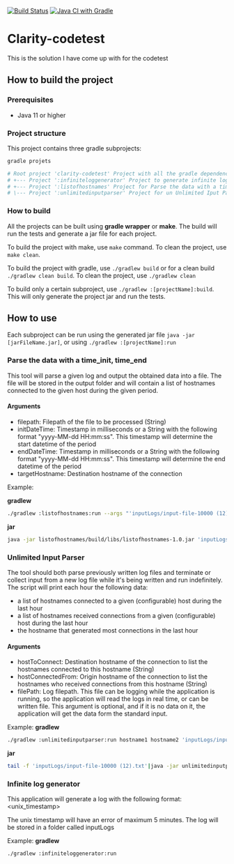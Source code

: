 [![Build Status](https://travis-ci.com/koldou98/clarity-codetest.svg?branch=main)](https://travis-ci.com/koldou98/clarity-codetest) 
[![Java CI with Gradle](https://github.com/koldou98/clarity-codetest/actions/workflows/gradle.yml/badge.svg)](https://github.com/koldou98/clarity-codetest/actions/workflows/gradle.yml)
# Clarity-codetest
This is the solution I have come up with for the codetest
## How to build the project
### Prerequisites
- Java 11 or higher
### Project structure
This project contains three gradle subprojects:
```sh
gradle projets

# Root project 'clarity-codetest' Project with all the gradle dependencies and  configuration
# +--- Project ':infiniteloggenerator' Project to generate infinite logs with the appropiate format (for testing purpose)
# +--- Project ':listofhostnames' Project for Parse the data with a time_init and time_end
# \--- Project ':unlimitedinputparser' Project for un Unlimited Iput Parser
```

### How to build
All the projects can be built using **gradle wrapper** or **make**. The build will run the tests and generate a jar file for each project.

To build the project with make, use `make` command. To clean the project, use `make clean`.

To build the project with gradle, use `./gradlew build` or for a clean build `./gradlew clean build`. To clean the project, use `./gradlew clean`

To build only a certain subproject, use `./gradlew :[projectName]:build`. This will only generate the project jar and run the tests.

## How to use
Each subproject can be run using the generated jar file `java -jar [jarFileName.jar]`, or using `./gradlew :[projectName]:run`
### Parse the data with a time_init, time_end
This tool will parse a given log and output the obtained data into a file. The file will be stored in the output folder and will contain a list of hostnames connected to the given host during the given period.
#### Arguments
- filepath: Filepath of the file to be processed (String)
- initDateTime: Timestamp in milliseconds or a String with the following format "yyyy-MM-dd HH:mm:ss". This timestamp will determine the start datetime of the period
- endDateTime: Timestamp in milliseconds or a String with the following format "yyyy-MM-dd HH:mm:ss". This timestamp will determine the end datetime of the period
- targetHostname: Destination hostname of the connection

Example:

**gradlew**
```sh
./gradlew :listofhostnames:run --args "'inputLogs/input-file-10000 (12).txt' '2019-08-12 22:00:30' 1565647444398  Rishima"
```
**jar**
```sh
java -jar listofhostnames/build/libs/listofhostnames-1.0.jar 'inputLogs/input-file-10000 (12).txt' '2019-08-12 22:00:30' 1565647444398  Rishima
```
### Unlimited Input Parser
The tool should both parse previously written log files and terminate or collect input from a new log file while it's being written and run indefinitely. The script will print each hour the following data: 
- a list of hostnames connected to a given (configurable) host during the last hour
- a list of hostnames received connections from a given (configurable) host during the last hour
- the hostname that generated most connections in the last hour

#### Arguments
- hostToConnect: Destination hostname of the connection to list the hostnames connected to this hostname (String)
- hostConnectedFrom: Origin hostname of the connection to list the hostnames who received connections from this hostname (String)
- filePath: Log filepath. This file can be logging while the application is running, so the application will read the logs in real time, or can be written file. This argument is optional, and if it is no data on it, the application will get the data form the standard input.

Example:
**gradlew**
```sh
./gradlew :unlimitedinputparser:run hostname1 hostname2 'inputLogs/input-file-10000 (12).txt'
```
**jar**
```sh
tail -f 'inputLogs/input-file-10000 (12).txt'|java -jar unlimitedinputparser-1.0.jar hostname1 hostname1
```
### Infinite log generator
This application will generate a log with the following format: <unix_timestamp> <hostname> <hostname>

The unix timestamp will have an error of maximum 5 minutes. The log will be stored in a folder called inputLogs

Example:
**gradlew**
```sh
./gradlew :infiniteloggenerator:run
```
